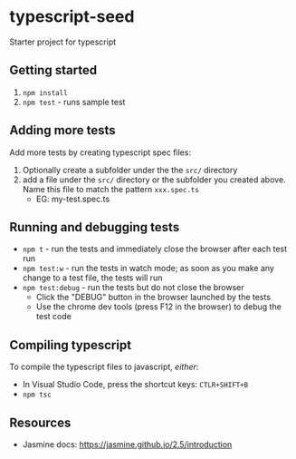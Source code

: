 # typescript-seed

Starter project for typescript

## Getting started

1. `npm install`
2. `npm test` - runs sample test


## Adding more tests

Add more tests by creating typescript spec files:

1. Optionally create a subfolder under the the `src/` directory
2. add a file under the `src/` directory or the subfolder you created above. Name this file to match the pattern `xxx.spec.ts`
    * EG: my-test.spec.ts

## Running and debugging tests

* `npm t` - run the tests and immediately close the browser after each test run
* `npm test:w` - run the tests in watch mode; as soon as you make any change to a test file, the tests will run
* `npm test:debug` - run the tests but do not close the browser
    * Click the "DEBUG" button in the browser launched by the tests
    * Use the chrome dev tools (press F12 in the browser) to debug the test code

## Compiling typescript

To compile the typescript files to javascript, *either*:

* In Visual Studio Code, press the shortcut keys: `CTLR+SHIFT+B`
* `npm tsc` 


## Resources

* Jasmine docs: https://jasmine.github.io/2.5/introduction
